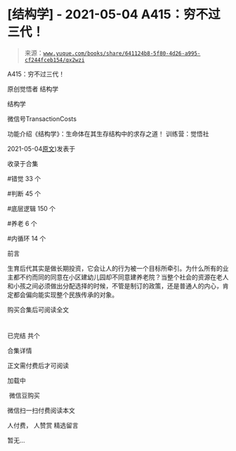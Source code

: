 # [结构学] - 2021-05-04 A415：穷不过三代！

> 来源：[`www.yuque.com/books/share/641124b8-5f80-4d26-a995-cf244fceb154/qx2wzi`](https://www.yuque.com/books/share/641124b8-5f80-4d26-a995-cf244fceb154/qx2wzi)



A415：穷不过三代！ 

原创觉悟者 结构学 

结构学 

微信号TransactionCosts 

功能介绍《结构学》：生命体在其生存结构中的求存之道！ 训练营：觉悟社 

2021-05-04[原文](https://mp.weixin.qq.com/s?__biz=MzIzMDYwOTM0Mg==&mid=2247485632&idx=1&sn=d1de8daf826f5061045828758f8525cf&chksm=e8b19011dfc619077e2f142f763ee35e7c18156513cb8545cb368e53c6d070a6ded504c5be2c#rd))发表于 

收录于合集 

#错觉 33 个 

#判断 45 个 

#底层逻辑 150 个 

#养老 6 个 

#内循环 14 个 

前言 

生育后代其实是做长期投资，它会让人的行为被一个目标所牵引。为什么所有的业主都不约而同的同意在小区建幼儿园却不同意建养老院？当整个社会的资源在老人和小孩之间必须做出分配选择的时候，不管是制订的政策，还是普通人的内心，肯定都会偏向能实现整个民族传承的对象。 

购买合集后可阅读全文 

# 

已完结 共个 

合集详情 

正文需付费后才可阅读 

加载中 

 微信豆购买 

微信扫一扫付费阅读本文 

人付费， 人赞赏 <ne-h3 id="W74rM" data-lake-id="W74rM"><ne-heading-ext><ne-heading-anchor></ne-heading-anchor><ne-heading-fold></ne-heading-fold></ne-heading-ext><ne-heading-content>精选留言</ne-heading-content></ne-h3> 

暂无...